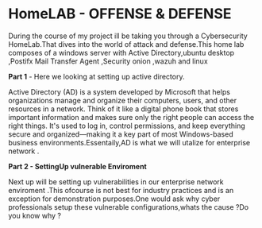# HomeLAB - OFFENSE & DEFENSE

During the course of my project ill be taking you through a Cybersecurity HomeLab.That dives into the world of attack and defense.This home lab composes of a windows server with Active Directory,ubuntu desktop ,Postifx Mail Transfer Agent ,Security onion ,wazuh and linux  

**Part 1** - Here we looking at setting up active directory. 

Active Directory (AD) is a system developed by Microsoft that helps organizations manage and organize their computers, users, and other resources in a network. Think of it like a digital phone book that stores important information and makes sure only the right people can access the right things. It's used to log in, control permissions, and keep everything secure and organized—making it a key part of most Windows-based business environments.Essentaily,AD is what we will utalize for enterprise network .

**Part 2 - SettingUp vulnerable Enviroment**

Next up will be setting up vulnerabilities in our enterprise network enviroment .This ofcourse is not best for industry practices and is an exception for demonstration purposes.One would ask why cyber professionals setup these vulnerable configurations,whats the cause ?Do you know why ?
